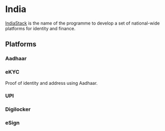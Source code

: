 # India

[IndiaStack](http://indiastack.org) is the name of the programme to develop a set of national-wide platforms for identity and finance.

## Platforms

### Aadhaar

### eKYC

Proof of identity and address using Aadhaar. 

### UPI

### Digilocker

### eSign